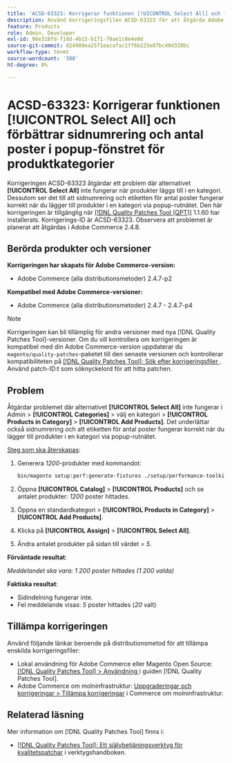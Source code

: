 ```yaml
---
title: 'ACSD-63323: Korrigerar funktionen [!UICONTROL Select All] och förbättrar sidnumrering och antal poster i popup-fönstret för produktkategorier'
description: Använd korrigeringsfilen ACSD-63323 för att åtgärda Adobe Commerce-problemet där alternativet [!UICONTROL Select All] inte fungerar när du lägger till produkter i en kategori. Dessutom ser det till att sidnumrering och etiketten för antal poster fungerar korrekt när du lägger till produkter i en kategori via popup-rutnätet.
feature: Products
role: Admin, Developer
exl-id: 96e318fd-f1dd-4b15-b171-78ae1c8e4e0d
source-git-commit: d24909ea2571eacafac1ff6b225e87bc40d320bc
workflow-type: tm+mt
source-wordcount: '388'
ht-degree: 0%

---
```


# ACSD-63323: Korrigerar funktionen [!UICONTROL Select All] och förbättrar sidnumrering och antal poster i popup-fönstret för produktkategorier

Korrigeringen ACSD-63323 åtgärdar ett problem där alternativet **[!UICONTROL Select All]** inte fungerar när produkter läggs till i en kategori. Dessutom ser det till att sidnumrering och etiketten för antal poster fungerar korrekt när du lägger till produkter i en kategori via popup-rutnätet. Den här korrigeringen är tillgänglig när [[!DNL Quality Patches Tool (QPT)]](/help/tools/quality-patches-tool/quality-patches-tool-to-self-serve-quality-patches.md) 1.1.60 har installerats. Korrigerings-ID är ACSD-63323. Observera att problemet är planerat att åtgärdas i Adobe Commerce 2.4.8.

## Berörda produkter och versioner

**Korrigeringen har skapats för Adobe Commerce-version:**
* Adobe Commerce (alla distributionsmetoder) 2.4.7-p2

**Kompatibel med Adobe Commerce-versioner:**
* Adobe Commerce (alla distributionsmetoder) 2.4.7 - 2.4.7-p4

>[!NOTE]
>
>Korrigeringen kan bli tillämplig för andra versioner med nya [!DNL Quality Patches Tool]-versioner. Om du vill kontrollera om korrigeringen är kompatibel med din Adobe Commerce-version uppdaterar du `magento/quality-patches`-paketet till den senaste versionen och kontrollerar kompatibiliteten på [[!DNL Quality Patches Tool]: Sök efter korrigeringsfiler ](https://experienceleague.adobe.com/tools/commerce-quality-patches/index.html). Använd patch-ID:t som söknyckelord för att hitta patchen.

## Problem

Åtgärdar problemet där alternativet **[!UICONTROL Select All]** inte fungerar i Admin > **[!UICONTROL Categories]** > välj en kategori > **[!UICONTROL Products in Category]** > **[!UICONTROL Add Products]**. Det underlättar också sidnumrering och att etiketten för antal poster fungerar korrekt när du lägger till produkter i en kategori via popup-rutnätet.


<u>Steg som ska återskapas</u>:

1. Generera *1200*-produkter med kommandot:

   ```bash
   bin/magento setup:perf:generate-fixtures ./setup/performance-toolkit/profiles/ce/small.xml
   ```

1. Öppna **[!UICONTROL Catalog]** > **[!UICONTROL Products]** och se antalet produkter: *1200* poster hittades.
1. Öppna en standardkategori > **[!UICONTROL Products in Category]** > **[!UICONTROL Add Products]**.
1. Klicka på **[!UICONTROL Assign]** > **[!UICONTROL Select All]**.
1. Ändra antalet produkter på sidan till värdet = *5*.


**Förväntade resultat**:

*Meddelandet ska vara: 1 200 poster hittades (1 200 valda)*

**Faktiska resultat**:

* Sidindelning fungerar inte.
* Fel meddelande visas: *5* poster hittades (*20* valt)

## Tillämpa korrigeringen

Använd följande länkar beroende på distributionsmetod för att tillämpa enskilda korrigeringsfiler:

* Lokal användning för Adobe Commerce eller Magento Open Source: [[!DNL Quality Patches Tool] > Användning ](/help/tools/quality-patches-tool/usage.md) i guiden [!DNL Quality Patches Tool].
* Adobe Commerce om molninfrastruktur: [Uppgraderingar och korrigeringar > Tillämpa korrigeringar](https://experienceleague.adobe.com/docs/commerce-cloud-service/user-guide/develop/upgrade/apply-patches.html) i Commerce om molninfrastruktur.


## Relaterad läsning

Mer information om [!DNL Quality Patches Tool] finns i:

* [[!DNL Quality Patches Tool]: Ett självbetjäningsverktyg för kvalitetspatchar](/help/tools/quality-patches-tool/quality-patches-tool-to-self-serve-quality-patches.md) i verktygshandboken.
